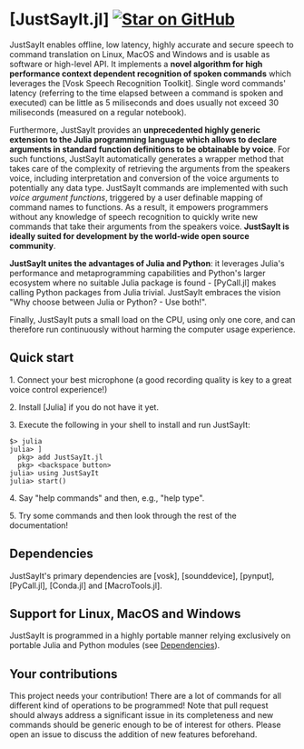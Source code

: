 # [JustSayIt.jl] [![Star on GitHub](https://img.shields.io/github/stars/omlins/JustSayIt.jl.svg)](https://github.com/omlins/JustSayIt.jl/stargazers)
JustSayIt enables offline, low latency, highly accurate and secure speech to command translation on Linux, MacOS and Windows and is usable as software or high-level API. It implements a **novel algorithm for high performance context dependent recognition of spoken commands** which leverages the [Vosk Speech Recognition Toolkit]. Single word commands' latency (referring to the time elapsed between a command is spoken and executed) can be little as 5 miliseconds and does usually not exceed 30 miliseconds (measured on a regular notebook).

Furthermore, JustSayIt provides an **unprecedented highly generic extension to the Julia programming language which allows to declare arguments in standard function definitions to be obtainable by voice**. For such functions, JustSayIt automatically generates a wrapper method that takes care of the complexity of retrieving the arguments from the speakers voice, including interpretation and conversion of the voice arguments to potentially any data type. JustSayIt commands are implemented with such *voice argument functions*, triggered by a user definable mapping of command names to functions. As a result, it empowers programmers without any knowledge of speech recognition to quickly write new commands that take their arguments from the speakers voice. **JustSayIt is ideally suited for development by the world-wide open source community**.

**JustSayIt unites the advantages of Julia and Python**: it leverages Julia's performance and metaprogramming capabilities and Python's larger ecosystem where no suitable Julia package is found - [PyCall.jl] makes calling Python packages from Julia trivial. JustSayIt embraces the vision "Why choose between Julia or Python? - Use both!".

Finally, JustSayIt puts a small load on the CPU, using only one core, and can therefore run continuously without harming the computer usage experience.

## Quick start
1\. Connect your best microphone (a good recording quality is key to a great voice control experience!)

2\. Install [Julia] if you do not have it yet.

3\. Execute the following in your shell to install and run JustSayIt:

```julia-repl
$> julia
julia> ]
  pkg> add JustSayIt.jl
  pkg> <backspace button>
julia> using JustSayIt
julia> start()
```

4\. Say "help commands" and then, e.g., "help type".

5\. Try some commands and then look through the rest of the documentation!

## Dependencies
JustSayIt's primary dependencies are [vosk], [sounddevice], [pynput], [PyCall.jl], [Conda.jl] and [MacroTools.jl].

## Support for Linux, MacOS and Windows
JustSayIt is programmed in a highly portable manner relying exclusively on portable Julia and Python modules (see [Dependencies](@ref)).

## Your contributions
This project needs your contribution! There are a lot of commands for all different kind of operations to be programmed! Note that pull request should always address a significant issue in its completeness and new commands should be generic enough to be of interest for others. Please open an issue to discuss the addition of new features beforehand.

